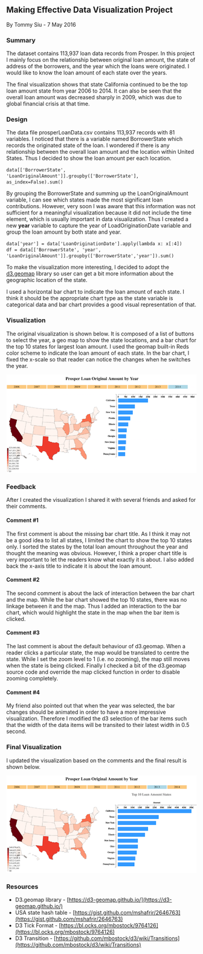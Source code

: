 ## Making Effective Data Visualization Project
By Tommy Siu - 7 May 2016

### Summary
The dataset contains 113,937 loan data records from Prosper.
In this project I mainly focus on the relationship between original loan amount, the state of address of the borrowers, and the year which the loans were originated. I would like to know the loan amount of each state over the years.

The final visualization shows that state California continued to be the top loan amount state from year 2006 to 2014. It can also be seen that the overall loan amount was decreased sharply in 2009, which was due to global financial crisis at that time.

### Design
The data file prosperLoanData.csv contains 113,937 records with 81 variables. I noticed that there is a variable named BorrowerState which records the originated state of the loan. I wondered if there is any relationship between the overall loan amount and the location within United States. Thus I decided to show the loan amount per each location.

	data[['BorrowerState', 'LoanOriginalAmount']].groupby(['BorrowerState'], as_index=False).sum()

By grouping the BorrowerState and summing up the LoanOriginalAmount variable, I can see which states made the most significant loan contributions. However, very soon I was aware that this information was not sufficient for a meaningful visualization because it did not include the time element, which is usually important in data visualization. Thus I created a new **year** variable to capture the year of LoadOriginationDate variable and group the loan amount by both state and year.

	data['year'] = data['LoanOriginationDate'].apply(lambda x: x[:4])
	df = data[['BorrowerState', 'year', 'LoanOriginalAmount']].groupby(['BorrowerState','year']).sum()

To make the visualization more interesting, I decided to adopt the [d3.geomap](https://d3-geomap.github.io/) library so user can get a bit more information about the geographic location of the state.

I used a horizontal bar chart to indicate the loan amount of each state. I think it should be the appropriate chart type as the state variable is categorical data and bar chart provides a good visual representation of that. 

### Visualization
The original visualization is shown below. It is composed of a list of buttons to select the year, a geo map to show the state locations, and a bar chart for the top 10 states for largest loan amount. I used the geomap built-in Reds color scheme to indicate the loan amount of each state. In the bar chart, I fixed the x-scale so that reader can notice the changes when he switches the year. 

![Initial Chart](https://raw.githubusercontent.com/tommysiu/udacity-data-analyst/master/P5-data-visualization-and-D3/screen_initial.png)


### Feedback
After I created the visualization I shared it with several friends and asked for their comments. 

#### Comment #1
The first comment is about the missing bar chart title. As I think it may not be a good idea to list all states, I limited the chart to show the top 10 states only. I sorted the states by the total loan amount throughout the year and thought the meaning was obvious. However, I think a proper chart title is very important to let the readers know what exactly it is about. I also added back the x-axis title to indicate it is about the loan amount.

#### Comment #2
The second comment is about the lack of interaction between the bar chart and the map. While the bar chart showed the top 10 states, there was no linkage between it and the map. Thus I added an interaction to the bar chart, which would highlight the state in the map when the bar item is clicked.

#### Comment #3
The last comment is about the default behaviour of d3.geomap. When a reader clicks a particular state, the map would be translated to centre the state. While I set the zoom level to 1 (i.e. no zooming), the map still moves when the state is being clicked. Finally I checked a bit of the d3.geomap source code and override the map clicked function in order to disable zooming completely. 

#### Comment #4
My friend also pointed out that when the year was selected, the bar changes should be animated in order to have a more impressive visualization. Therefore I modified the d3 selection of the bar items such that the width of the data items will be transited to their latest width in 0.5 second.

### Final Visualization
I updated the visualization based on the comments and the final result is shown below.

![Final Chart](https://raw.githubusercontent.com/tommysiu/udacity-data-analyst/master/P5-data-visualization-and-D3/screen_final.png)


### Resources
- D3.geomap library - [https://d3-geomap.github.io/](https://d3-geomap.github.io/)
- USA state hash table - [https://gist.github.com/mshafrir/2646763](https://gist.github.com/mshafrir/2646763)
- D3 Tick Format - [https://bl.ocks.org/mbostock/9764126](https://bl.ocks.org/mbostock/9764126)
- D3 Transition - [https://github.com/mbostock/d3/wiki/Transitions](https://github.com/mbostock/d3/wiki/Transitions)



